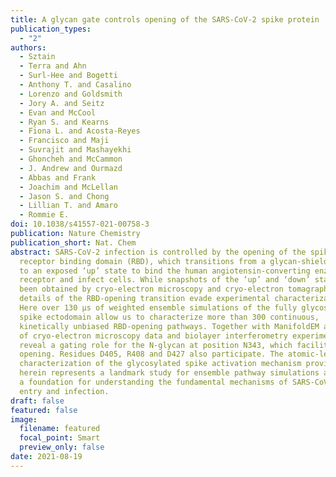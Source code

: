 ```yaml
---
title: A glycan gate controls opening of the SARS-CoV-2 spike protein
publication_types:
  - "2"
authors:
  - Sztain
  - Terra and Ahn
  - Surl-Hee and Bogetti
  - Anthony T. and Casalino
  - Lorenzo and Goldsmith
  - Jory A. and Seitz
  - Evan and McCool
  - Ryan S. and Kearns
  - Fiona L. and Acosta-Reyes
  - Francisco and Maji
  - Suvrajit and Mashayekhi
  - Ghoncheh and McCammon
  - J. Andrew and Ourmazd
  - Abbas and Frank
  - Joachim and McLellan
  - Jason S. and Chong
  - Lillian T. and Amaro
  - Rommie E.
doi: 10.1038/s41557-021-00758-3
publication: Nature Chemistry
publication_short: Nat. Chem
abstract: SARS-CoV-2 infection is controlled by the opening of the spike protein
  receptor binding domain (RBD), which transitions from a glycan-shielded ‘down’
  to an exposed ‘up’ state to bind the human angiotensin-converting enzyme 2
  receptor and infect cells. While snapshots of the ‘up’ and ‘down’ states have
  been obtained by cryo-electron microscopy and cryo-electron tomagraphy,
  details of the RBD-opening transition evade experimental characterization.
  Here over 130 µs of weighted ensemble simulations of the fully glycosylated
  spike ectodomain allow us to characterize more than 300 continuous,
  kinetically unbiased RBD-opening pathways. Together with ManifoldEM analysis
  of cryo-electron microscopy data and biolayer interferometry experiments, we
  reveal a gating role for the N-glycan at position N343, which facilitates RBD
  opening. Residues D405, R408 and D427 also participate. The atomic-level
  characterization of the glycosylated spike activation mechanism provided
  herein represents a landmark study for ensemble pathway simulations and offers
  a foundation for understanding the fundamental mechanisms of SARS-CoV-2 viral
  entry and infection.
draft: false
featured: false
image:
  filename: featured
  focal_point: Smart
  preview_only: false
date: 2021-08-19
---
```

